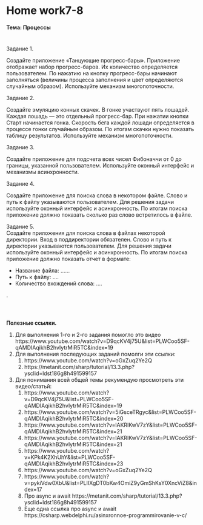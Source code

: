 # <b>Home work7-8

Тема: Процессы</b><br>
#

Задание 1.<br>

Создайте приложение «Танцующие прогресс-бары». Приложение отображает набор прогресс-баров. Их количество определяется пользователем. По нажатию на кнопку прогресс-бары начинают заполняться (величины процесса заполнения и цвет определяются случайным образом). Используйте механизм многопоточности.

Задание 2.<br>

Создайте эмуляцию конных скачек. В гонке участвуют пять лошадей. Каждая лошадь — это отдельный прогресс-бар. При нажатии кнопки Старт начинается гонка. Скорость бега каждой лошади определяется в процессе гонки случайным образом. По итогам скачки нужно показать таблицу результатов. Используйте механизм многопоточности.

Задание 3.<br>

Создайте приложение для подсчета всех чисел Фибоначчи от 0 до границы, указанной пользователем. Используйте оконный интерфейс и механизмы асинхронности.

Задание 4.<br>

Создайте приложение для поиска слова в некотором файле. Слово и путь к файлу указываются пользователем. Для решения задачи используйте оконный интерфейс и асинхронность. По итогам поиска приложение должно показать сколько раз слово встретилось в файле.

Задание 5.<br>
Создайте приложения для поиска слова в файлах некоторой директории. Вход в поддиректории обязателен. Слово и путь к директории указываются пользователем. Для решения задачи используйте оконный интерфейс и асинхронность. По итогам поиска приложение должно показать отчет в формате:<br>
<ul>
<li>Название файла: ......</li>
<li>Путь к файлу: ....</li>
<li>Количество вхождений слова: ....</li>
</ul>
.<br><br>

# 


<b>Полезные ссылки.</b><br>
<ol>
<li>Для выполнения 1-го и 2-го задания помогло это видео https://www.youtube.com/watch?v=D9qcKV4j75U&list=PLWCoo5SF-qAMDIAqikhB2hvIytrMiR5TC&index=19</li>
<li>Для выполнения последующих заданий помолги эти ссылки:
<ol>
  <li>https://www.youtube.com/watch?v=oGxZuq2Ye2Q</li>
  <li>https://metanit.com/sharp/tutorial/13.3.php?ysclid=ldst186g8h491599157</li>
</ol>
</li>
<li>Для понимания всей общей темы рекумендую просмотреть эти видео/статьй:
<ol>
<li>https://www.youtube.com/watch?v=D9qcKV4j75U&list=PLWCoo5SF-qAMDIAqikhB2hvIytrMiR5TC&index=19</li>
<li>https://www.youtube.com/watch?v=5iGsceTRgyc&list=PLWCoo5SF-qAMDIAqikhB2hvIytrMiR5TC&index=20</li>
<li>https://www.youtube.com/watch?v=lAKRIKwV7zY&list=PLWCoo5SF-qAMDIAqikhB2hvIytrMiR5TC&index=21</li>
<li>https://www.youtube.com/watch?v=lAKRIKwV7zY&list=PLWCoo5SF-qAMDIAqikhB2hvIytrMiR5TC&index=21</li>
<li>https://www.youtube.com/watch?v=KPk4K2XhUhY&list=PLWCoo5SF-qAMDIAqikhB2hvIytrMiR5TC&index=23</li>
<li>https://www.youtube.com/watch?v=oGxZuq2Ye2Q</li>
<li>https://www.youtube.com/watch?v=pykiVdw0XbU&list=PLIIXgDT0bKw4OmiZ9yGmShKsY0XncViZ8&index=17</li>
<li>Про async и await https://metanit.com/sharp/tutorial/13.3.php?ysclid=ldst186g8h491599157</li>
<li>Еще одна ссылка про async и await https://csharp.webdelphi.ru/asinxronnoe-programmirovanie-v-c/</li>
</ol>
</li>
</li>
</ol>
